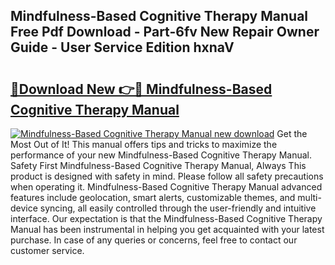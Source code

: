 ## Mindfulness-Based Cognitive Therapy Manual Free Pdf Download - Part-6fv New Repair Owner Guide - User Service Edition hxnaV

# <h2><a href="http://cf16838.oget.top/?id=Mindfulness-Based+Cognitive+Therapy+Manual">🔗Download New 👉🔴 Mindfulness-Based Cognitive Therapy Manual</a></h2>

[![Mindfulness-Based Cognitive Therapy Manual new download](https://i.imgur.com/5g1atiW.png)](http://cf16838.oget.top/?id=Mindfulness-Based+Cognitive+Therapy+Manual)
Get the Most Out of It! This manual offers tips and tricks to maximize the performance of your new Mindfulness-Based Cognitive Therapy Manual. Safety First Mindfulness-Based Cognitive Therapy Manual, Always This product is designed with safety in mind. Please follow all safety precautions when operating it. Mindfulness-Based Cognitive Therapy Manual advanced features include geolocation, smart alerts, customizable themes, and multi-device syncing, all easily controlled through the user-friendly and intuitive interface. Our expectation is that the Mindfulness-Based Cognitive Therapy Manual has been instrumental in helping you get acquainted with your latest purchase. In case of any queries or concerns, feel free to contact our customer service.
